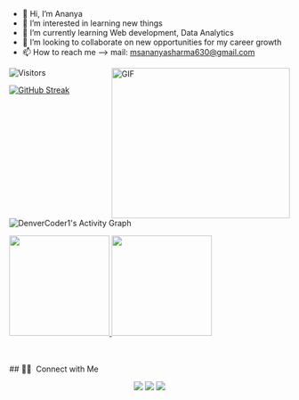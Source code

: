 - 👋 Hi, I’m Ananya
- 👀 I’m interested in learning new things
- 🌱 I’m currently learning Web development, Data Analytics
- 💞️ I’m looking to collaborate on new opportunities for my career growth
- 📫 How to reach me --> mail: msananyasharma630@gmail.com

<!---
ananya07105/ananya07105 is a ✨ special ✨ repository because its `README.md` (this file) appears on your GitHub profile.
You can click the Preview link to take a look at your changes.
--->
<img alt="Visitors" src="https://komarev.com/ghpvc/?username=ananya07105&style=flat&labelColor=black&logo=github&label=PROFILE+VIEWS&color=29bf12"/>
 &nbsp;
<img align="right" height="270px" width="320px" alt="GIF" src="https://i.pinimg.com/originals/e4/26/70/e426702edf874b181aced1e2fa5c6cde.gif" />


[![GitHub Streak](http://github-readme-streak-stats.herokuapp.com?user=ananya07105&theme=radical)](https://git.io/streak-stats)

<!--graph-->
<br><br><br><br>
<img alt="DenverCoder1's Activity Graph" src="https://activity-graph.herokuapp.com/graph?username=ananya07105&bg_color=1F222E&color=F8D866&line=F85D7F&point=FFFFFF&hide_border=true" /></a>

<!--stats-->
<p>
<a href="https://github.com/AVS1508">
  <img height="180em" src="https://github-readme-stats.vercel.app/api?username=ananya07105&theme=radical&layout=compact&exclude_lang=java+r" />
  <img height="180em" src="https://github-readme-stats-eight-theta.vercel.app/api/top-langs/?username=ananya07105&theme=radical&layout=compact&exclude_lang=java+r" />
</a>
</p>
<br><br>
##  🤝🏻 &nbsp;Connect with Me

<p align="center">
<a href="https://ananya07105.github.io/"><img src="https://img.shields.io/badge/-ananyasharma.io-3423A6?style=flat-square&logo=Google-Chrome&logoColor=white"/></a>
<a href="https://www.linkedin.com/in/ananya-sharma-0bba10193/"><img src="https://img.shields.io/badge/-Ananya%20Sharma-0077B5?style=flat-square&logo=Linkedin&logoColor=white"/></a>
<a href="mailto:msananyasharma630@gmail.com"><img src="https://img.shields.io/badge/-msananyasharma630@gmail.com-D14836?style=flat-square&logo=Gmail&logoColor=white"/></a>
